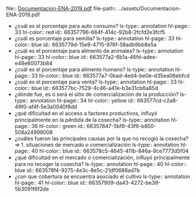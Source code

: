 file:: [Documentacion-ENA-2019.pdf](../assets/Documentacion-ENA-2019.pdf)
file-path:: ../assets/Documentacion-ENA-2019.pdf

- ¿cuál es el porcentaje para auto consumo?
  ls-type:: annotation
  hl-page:: 33
  hl-color:: red
  id:: 66357796-664f-414c-92b8-2fcfd2e3fcf5
- ¿cuál es porcentaje para semilla?
  ls-type:: annotation
  hl-page:: 33
  hl-color:: blue
  id:: 6635779d-15e9-4715-976f-58adb9bb8e5a
- ¿cuál es el porcentaje para alimento de animales?
  ls-type:: annotation
  hl-page:: 33
  hl-color:: blue
  id:: 663577a2-6b1a-46fd-adee-e48e60073b84
- ¿cuál es el porcentaje para alimento humano?
  ls-type:: annotation
  hl-page:: 33
  hl-color:: blue
  id:: 663577a7-0bad-4ed4-be0e-d35ea06ebfcd
- ¿cuál es el porcentaje para venta?
  ls-type:: annotation
  hl-page:: 33
  hl-color:: blue
  id:: 663577bc-7529-4c46-a41e-b3e31cb6a85d
- ¿dónde fue, es o será el sitio de comercialización de la producción?
  ls-type:: annotation
  hl-page:: 34
  hl-color:: yellow
  id:: 663577cd-c2a8-49f0-af4f-5e3a0040f8dd
- ¿qué diﬁcultad en el acceso a factores productivos, inﬂuyó principalmente en la pérdida de la cosecha?
  ls-type:: annotation
  hl-page:: 36
  hl-color:: green
  id:: 66357847-5bf8-43f9-b850-508a24999008
- ¿cuáles fueron las principales causas por la que no recogió la cosecha? => 1. situaciones de mercado o comercialización
  ls-type:: annotation
  hl-page:: 40
  hl-color:: blue
  id:: 663578c5-4645-411b-846a-9ce7773d5f04
- ¿qué diﬁcultad en el mercado o comercialización, inﬂuyó principalmente para no recoger la cosecha?
  ls-type:: annotation
  hl-page:: 40
  hl-color:: blue
  id:: 663578f4-9275-4e3c-8e5c-21df0688ad7b
- ¿con que cobertura se encuentra asociado el cultivo
  ls-type:: annotation
  hl-page:: 41
  hl-color:: blue
  id:: 66357909-da43-4272-be39-5b3091f6f2de